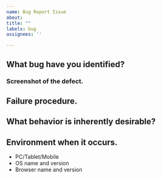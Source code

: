 ```yaml
---
name: Bug Report Issue
about:
title: ""
labels: bug
assignees: ''

---
```


## What bug have you identified?


### Screenshot of the defect.


## Failure procedure.


## What behavior is inherently desirable?


## Environment when it occurs.
 - PC/Tablet/Mobile
 - OS name and version
 - Browser name and version